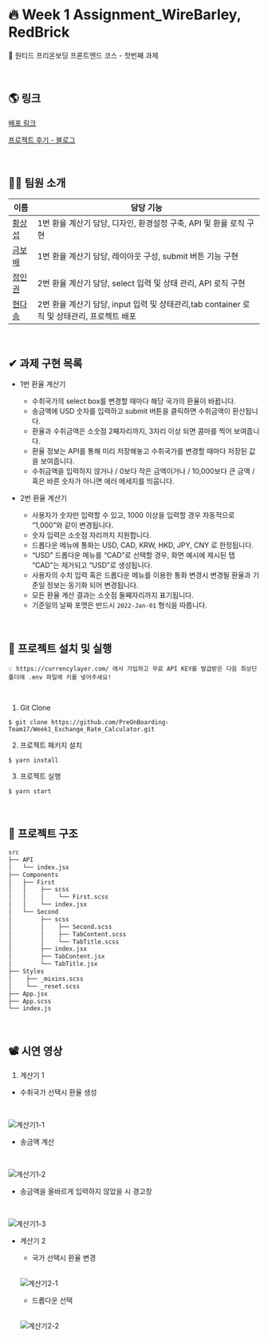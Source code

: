 # 🔥 Week 1 Assignment_WireBarley, RedBrick

🧱 원티드 프리온보딩 프론트엔드 코스 - 첫번째 과제

<br/>

## 🌎 링크

[배포 링크](http://calc-exchange-rate-17.s3-website.ap-northeast-2.amazonaws.com/)


[프로젝트 후기 - 블로그](https://mu-mu-syo.tistory.com/52)

<br/>

## 👋🏻 팀원 소개

| 이름                                       | 담당 기능                                                          |
| ------------------------------------------ | ------------------------------------------------------------------ |
| [황상섭](https://github.com/sangseophwang) | 1번 환율 계산기 담당, 디자인, 환경설정 구축, API 및 환율 로직 구현 |
| [금보배](https://github.com/BobaeKeum)     | 1번 환율 계산기 담당, 레이아웃 구성, submit 버튼 기능 구현 |
| [정인권](https://github.com/developjik)    | 2번 환율 계산기 담당, select 입력 및 상태 관리, API 로직 구현  |
| [현다솜](https://github.com/som-syom)      | 2번 환율 계산기 담당, input 입력 및 상태관리,tab container 로직 및 상태관리, 프로젝트 배포 |

<br/>

## ✔ 과제 구현 목록

- 1번 환율 계산기

  - 수취국가의 select box를 변경할 때마다 해당 국가의 환율이 바뀝니다.
  - 송금액에 USD 숫자를 입력하고 submit 버튼을 클릭하면 수취금액이 환산됩니다.
  - 환율과 수취금액은 소숫점 2째자리까지, 3자리 이상 되면 콤마를 찍어 보여줍니다.
  - 환율 정보는 API를 통해 미리 저장해놓고 수취국가를 변경할 때마다 저장된 값을 보여줍니다.
  - 수취금액을 입력하지 않거나 / 0보다 작은 금액이거나 / 10,000보다 큰 금액 / 혹은 바른 숫자가 아니면 에러 메세지를 띄웁니다.

- 2번 환율 계산기
  - 사용자가 숫자만 입력할 수 있고, 1000 이상을 입력할 경우 자동적으로 “1,000”와 같이 변경됩니다.
  - 숫자 입력은 소숫점 자리까지 지원합니다.
  - 드롭다운 메뉴에 통화는 USD, CAD, KRW, HKD, JPY, CNY 로 한정됩니다.
  - “USD” 드롭다운 메뉴를 “CAD”로 선택할 경우, 화면 예시에 제시된 탭 “CAD”는 제거되고 “USD”로 생성됩니다.
  - 사용자의 수치 입력 혹은 드롭다운 메뉴를 이용한 통화 변경시 변경될 환율과 기준일 정보는 동기화 되어 변경됩니다.
  - 모든 환율 계산 결과는 소숫점 둘째자리까지 표기됩니다.
  - 기준일의 날짜 포맷은 반드시 `2022-Jan-01` 형식을 따릅니다.

<br/>

## 🚀 프로젝트 설치 및 실행

```plaintext
💡 https://currencylayer.com/ 에서 가입하고 무료 API KEY를 발급받은 다음 최상단 폴더에 .env 파일에 키를 넣어주세요!
```

<br/>

1. Git Clone

```plaintext
$ git clone https://github.com/PreOnBoarding-Team17/Week1_Exchange_Rate_Calculator.git
```

2. 프로젝트 패키지 설치

```plaintext
$ yarn install
```

3. 프로젝트 실행

```plaintext
$ yarn start
```

<br/>

## 🌲 프로젝트 구조

```bash
src
├── API
│   └── index.jsx
├── Components
│   ├── First
│   │    ├── scss
│   │    │    └── First.scss
│   │    └── index.jsx
│   └── Second
│        ├── scss
│        │    ├── Second.scss
│        │    ├── TabContent.scss
│        │    └── TabTitle.scss
│        ├── index.jsx
│        ├── TabContent.jsx
│        └── TabTitle.jsx
├── Styles
│    ├── _mixins.scss
│    └── _reset.scss
├── App.jsx
├── App.scss
└── index.js
```

<br/>

## 📽 시연 영상

1. 계산기 1
  - 수취국가 선택시 환율 생성
  <br/>
  
  ![계산기1-1](https://user-images.githubusercontent.com/79933417/151006740-af78cf07-e12c-43c6-b948-b573f61f0895.gif)
  
  - 송금액 계산
  <br/>
  
  ![계산기1-2](https://user-images.githubusercontent.com/79933417/151007909-781814f3-cab7-49f8-890b-6aa7d08323d3.gif)

  - 송금액을 올바르게 입력하지 않았을 시 경고창
  <br/>
  
  ![계산기1-3](https://user-images.githubusercontent.com/79933417/151008033-e93f31ec-23c3-4756-98d8-c0374b52a5f8.gif)

- 계산기 2
  - 국가 선택시 환율 변경
  <br/>
  
  ![계산기2-1](https://user-images.githubusercontent.com/79933417/151008318-a40682a2-a541-44b6-912e-6a33f2976457.gif)
  
  - 드롭다운 선택
  <br/>
  
  ![계산기2-2](https://user-images.githubusercontent.com/79933417/151008413-dc4da351-5254-472d-87b2-8d87beb34b4d.gif)



